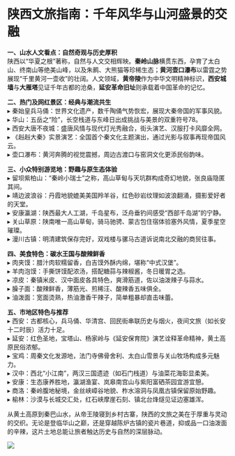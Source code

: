 # 陕西文旅指南：千年风华与山河盛景的交融  

**一、山水人文看点：自然奇观与历史厚积**  
陕西以“华夏之根”著称，自然与人文交相辉映。**秦岭山脉**横贯东西，孕育了太白山、终南山等绝美山峰，以及朱鹮、大熊猫等珍稀生态；**黄河壶口瀑布**以雷霆之势展现“千里黄河一壶收”的壮阔。人文领域，**黄帝陵**作为中华文明精神标识，**西安城墙**与**大雁塔**见证千年古都的沧桑，**延安革命旧址**则承载着中国革命的记忆。  

**二、热门及网红景区：经典与潮流共生**  
▸ 秦始皇兵马俑：世界文化遗产，数千陶俑气势恢宏，展现大秦帝国的军事风貌。  
▸ 华山：五岳之“险”，长空栈道与东峰日出成挑战与美景的双重符号78。  
▸ 西安大唐不夜城：盛唐风情与现代灯光秀融合，街头演艺、汉服打卡风靡全网。  
▸ 《赳赳大秦》实景演艺：全国首个秦文化主题演出，通过光影与叙事再现帝国风云。  
▸ 壶口瀑布：黄河奔腾的视觉震撼，周边古渡口与窑洞文化更添民俗韵味。  

**三、小众特别游览地：野趣与原生态体验**  
▸ 留坝紫柏山：“秦岭小瑞士”之称，高山草甸与天坑群构成奇幻地貌，张良庙隐匿其间。  
▸ 靖边波浪谷：丹霞地貌媲美美国羚羊谷，红色砂岩纹理如波浪翻涌，摄影爱好者的天堂。  
▸ 安康瀛湖：陕西最大人工湖，千岛星布，泛舟垂钓间感受“西部千岛湖”的宁静。  
▸ 关山草原：陕南唯一高山草甸，骑马驰骋、蒙古包住宿体验塞外风情，夏季星空璀璨。  
▸ 漫川古镇：明清建筑保存完好，双戏楼与骡马古道诉说南北交融的商贸往事。  

**四、美食特色：碳水王国与酸辣鲜香**  
▸ 肉夹馍：腊汁肉软糯留香，白吉馍外酥内绵，堪称“中式汉堡”。  
▸ 羊肉泡馍：手撕饼馍配浓汤，搭配糖蒜与辣椒酱，冬日暖胃之选。  
▸ 凉皮：秦镇米皮、汉中面皮各具特色，爽滑筋道，佐以油泼辣子与蒜水。  
▸ 臊子面：酸辣鲜香，薄筋光、煎稀汪、酸辣香五味俱全。  
▸ 油泼面：宽面烫熟，热油激香干辣子，简单粗暴却直击味蕾。  

**五、市地区特色与推荐**  
▸ 西安：古都核心，兵马俑、华清宫、回民街串联历史与烟火，夜间文旅（如长安十二时辰）活力十足。  
▸ 延安：红色圣地，宝塔山、杨家岭与《延安保育院》演艺诠释革命精神，黄土高原民俗浓郁。  
▸ 宝鸡：周秦文化发源地，法门寺佛骨舍利、太白山雪景与关山牧场构成多元魅力。  
▸ 汉中：西北“小江南”，两汉三国遗迹（如石门栈道）与油菜花海彰显柔美。  
▸ 安康：生态康养胜地，瀛湖渔宴、岚皋南宫山与紫阳富硒茶园宜游宜憩。  
▸ 商洛：秦岭腹地秘境，金丝峡嶂谷地貌、柞水溶洞与凤凰古镇保留原始野趣。  
▸ 榆林：沙漠与长城交汇处，红石峡摩崖石刻、镇北台烽燧见证边塞雄浑。  

从黄土高原到秦巴山水，从帝王陵寝到乡村古寨，陕西的文旅之美在于厚重与灵动的交织。无论是登临华山之巅，还是穿越陈炉古镇的瓷片巷道，抑或品一口油泼面的辛辣，这片土地总能让旅者触达历史与自然的深层脉动。  

![](https://s1.imagehub.cc/images/2025/06/25/d1126b15ebb8417434b2671742ac6d5d.jpg)